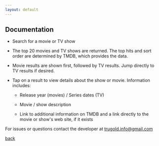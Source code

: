 ```yaml
---
layout: default
---
```

## Documentation

- Search for a movie or TV show

- The top 20 movies and TV shows are returned.  The top hits and sort order are determined by TMDB, which provides the data.

- Movie results are shown first, followed by TV results.  Jump directly to TV results if desired.

- Tap on a result to view details about the show or movie.  Information includes:

  - Release year (movies) / Series dates (TV)

  - Movie / show description

  - Link to additional information on TMDB and a link directly to the movie or show's web site, if it exists

For issues or questions contact the developer at [trugold.info@gmail.com](mailto:trugold.info@gmail.com)

[back](./index.md)

